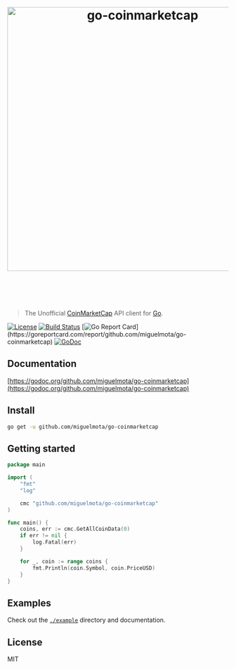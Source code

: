 <h1 align="center">
  <br />
  <img src="https://user-images.githubusercontent.com/168240/39501128-e66e2a18-4d6d-11e8-9e16-88655102da6c.png" alt="go-coinmarketcap" width="600" />
  <br />
  <br />
  <br />
</h1>

> The Unofficial [CoinMarketCap](https://coinmarketcap.com/) API client for [Go](https://golang.org/).

[![License](http://img.shields.io/badge/license-MIT-blue.svg)](https://raw.githubusercontent.com/miguelmota/go-coinmarketcap/master/LICENSE.md) [![Build Status](https://travis-ci.org/miguelmota/go-coinmarketcap.svg?branch=master)](https://travis-ci.org/miguelmota/go-coinmarketcap) [![Go Report Card](https://goreportcard.com/badge/github.com/miguelmota/go-coinmarketcap?)](https://goreportcard.com/report/github.com/miguelmota/go-coinmarketcap) [![GoDoc](https://godoc.org/github.com/miguelmota/go-coinmarketcap?status.svg)](https://godoc.org/github.com/miguelmota/go-coinmarketcap)

## Documentation

[https://godoc.org/github.com/miguelmota/go-coinmarketcap](https://godoc.org/github.com/miguelmota/go-coinmarketcap)

## Install

```bash
go get -u github.com/miguelmota/go-coinmarketcap
```

## Getting started

```go
package main

import (
	"fmt"
	"log"

	cmc "github.com/miguelmota/go-coinmarketcap"
)

func main() {
	coins, err := cmc.GetAllCoinData(0)
	if err != nil {
		log.Fatal(err)
	}

	for _, coin := range coins {
		fmt.Println(coin.Symbol, coin.PriceUSD)
	}
}
```

## Examples

Check out the [`./example`](./example) directory and documentation.

## License

MIT
